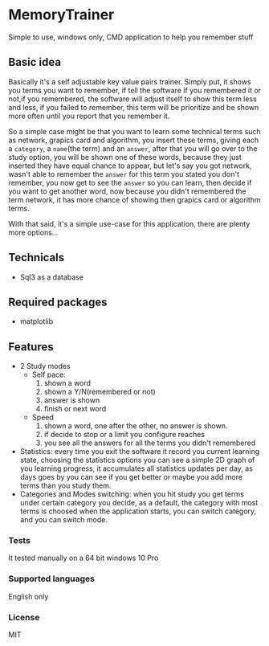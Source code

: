# MemoryTrainer
Simple to use, windows only, CMD application to help you remember stuff

## Basic idea
Basically it's a self adjustable key value pairs trainer.
Simply put, it shows you terms you want to remember, if tell the software if you remembered it or not,if you remembered, the software will adjust itself to show this term less and less, if you failed to remember, this term will be prioritize and be shown more often until you report that you remember it.

So a simple case might be that you want to learn some technical terms such as network, grapics card and algorithm, you insert these terms, giving each a `category`, a `name`(the term) and an `answer`, after that you will go over to the study option, you will be shown one of these words, because they just inserted they have equal chance to appear, but let's say you got network, wasn't able to remember the `answer` for this term you stated you don't remember, you now get to see the `answer` so you can learn, then decide if you want to get another word, now because you didn't remembered the term network, it has more chance of showing then grapics card or algorithm terms.

With that said, it's a simple use-case for this application, there are plenty more options...

## Technicals
 - Sql3 as a database

## Required packages
- matplotlib

## Features
- 2 Study modes
  - Self pace:
    1. shown a word
    2. shown a Y/N(remembered or not)
    3. answer is shown
    4. finish or next word
  - Speed
    1. shown a word, one after the other, no answer is shown.
    2. if decide to stop or a limit you configure reaches
    3. you see all the answers for all the terms you didn't remembered
 - Statistics: every time you exit the software it record you current learning state, choosing the statistics options you can see a simple 2D graph of you learning progress, it accumulates all statistics updates per day, as days goes by you can see if you get better or maybe you add more terms than you study them.
 - Categories and Modes switching: when you hit study you get terms under certain category you decide, as a default, the category with most terms is choosed when the application starts, you can switch category, and you can switch mode.


### Tests
It tested manually on a 64 bit windows 10 Pro

### Supported languages
English only

### License
MIT
